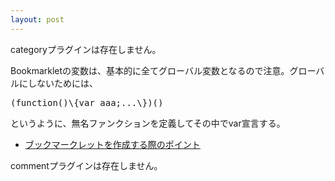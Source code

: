 ```yaml
---
layout: post
---
```

<p><span class="error">categoryプラグインは存在しません。</span></p>
<p>Bookmarkletの変数は、基本的に全てグローバル変数となるので注意。グローバルにしないためには、</p>
<pre>(function()\{var aaa;...\})()
</pre>
<p>というように、無名ファンクションを定義してその中でvar宣言する。</p>
<ul>
<li><a href="http://www.teria.com/~koseki/memo/bookmarklets/tips.html">ブックマークレットを作成する際のポイント</a></li>
</ul>
<p><span class="error">commentプラグインは存在しません。</span> </p>
